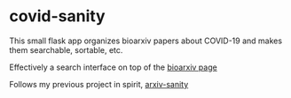 
# covid-sanity

This small flask app organizes bioarxiv papers about COVID-19 and makes them searchable, sortable, etc.

Effectively a search interface on top of the [bioarxiv page](https://connect.biorxiv.org/relate/content/181)

Follows my previous project in spirit, [arxiv-sanity](https://github.com/karpathy/arxiv-sanity-preserver)

